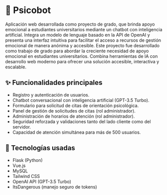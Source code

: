 # 💬 Psicobot

Aplicación web desarrollada como proyecto de grado, que brinda apoyo emocional a estudiantes universitarios mediante un chatbot con inteligencia artificial. Integra un modelo de lenguaje basado en la API de OpenAI y presenta una interfaz intuitiva para facilitar el acceso a recursos de gestión emocional de manera anónima y accesible.
Este proyecto fue desarrollado como trabajo de grado para abordar la creciente necesidad de apoyo emocional en estudiantes universitarios. Combina herramientas de IA con desarrollo web moderno para ofrecer una solución accesible, interactiva y escalable.

## ✨ Funcionalidades principales

- Registro y autenticación de usuarios.
- Chatbot conversacional con inteligencia artificial (GPT-3.5 Turbo).
- Formulario para solicitud de citas de orientación psicológica.
- Panel de gestión de solicitudes de citas (rol administrador).
- Administración de horarios de atención (rol administrador).
- Seguridad reforzada y validaciones tanto del lado cliente como del servidor.
- Capacidad de atención simultánea para más de 500 usuarios.

## 🧱 Tecnologías usadas

- Flask (Python)
- Vue.js
- MySQL
- Tailwind CSS
- OpenAI API (GPT-3.5 Turbo)
- ItsDangerous (manejo seguro de tokens)
